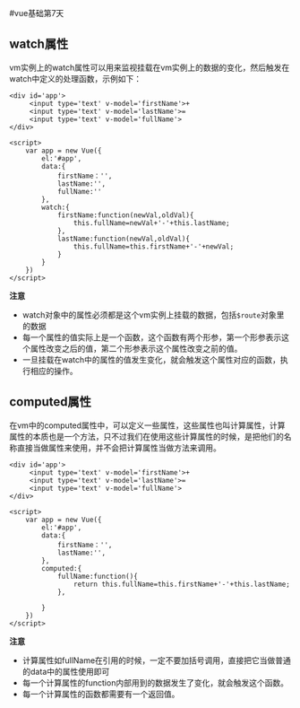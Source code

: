 #vue基础第7天

## watch属性

vm实例上的watch属性可以用来监视挂载在vm实例上的数据的变化，然后触发在watch中定义的处理函数，示例如下：

```php+HTML
<div id='app'>
     <input type='text' v-model='firstName'>+
     <input type='text' v-model='lastName'>=
     <input type='text' v-model='fullName'>
</div>

<script>
    var app = new Vue({
        el:'#app',
        data:{
            firstName：'',
            lastName:'',
            fullName:''
        },
        watch:{
            firstName:function(newVal,oldVal){
                this.fullName=newVal+'-'+this.lastName;
            },
            lastName:function(newVal,oldVal){
                this.fullName=this.firstName+'-'+newVal;
            }
        }
    })
</script>

```

**注意**

+ watch对象中的属性必须都是这个vm实例上挂载的数据，包括`$route`对象里的数据
+ 每一个属性的值实际上是一个函数，这个函数有两个形参，第一个形参表示这个属性改变之后的值，第二个形参表示这个属性改变之前的值。
+ 一旦挂载在watch中的属性的值发生变化，就会触发这个属性对应的函数，执行相应的操作。

## computed属性

在vm中的computed属性中，可以定义一些属性，这些属性也叫计算属性，计算属性的本质也是一个方法，只不过我们在使用这些计算属性的时候，是把他们的名称直接当做属性来使用，并不会把计算属性当做方法来调用。

```php+HTML
<div id='app'>
     <input type='text' v-model='firstName'>+
     <input type='text' v-model='lastName'>=
     <input type='text' v-model='fullName'>
</div>

<script>
    var app = new Vue({
        el:'#app',
        data:{
            firstName：'',
            lastName:'',     
        },
        computed:{
            fullName:function(){
                return this.fullName=this.firstName+'-'+this.lastName;
            },
           
        }
    })
</script>
```

**注意**

+ 计算属性如fullName在引用的时候，一定不要加括号调用，直接把它当做普通的data中的属性使用即可
+ 每一个计算属性的function内部用到的数据发生了变化，就会触发这个函数。
+ 每一个计算属性的函数都需要有一个返回值。

